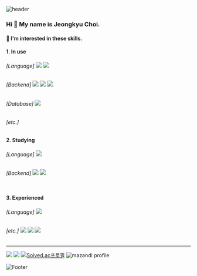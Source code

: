 ![header](https://capsule-render.vercel.app/api?type=waving&color=gradient&customColorList=3&height=200&section=header&text=Jeongkyu's%20GitHub&fontSize=50&animation=twinkling&fontAlign=68&fontAlignY=36)

### Hi 👋 My name is Jeongkyu Choi.

#### 🌱 I'm interested in these skills.</br>
#### 1. In use</br> 
###### [Language] <img src="https://img.shields.io/badge/Javascript-yellow?style=plastic&logo=Javascript&logoColor=white"/> <img src="https://img.shields.io/badge/Python-3776AB?style=plastic&logo=Python&logoColor=white"/></br>
###### [Backend] <img src="https://img.shields.io/badge/Node.js-339933?style=plastic&logo=Node.js&logoColor=white"/> <img src="https://img.shields.io/badge/Express.js-000000?style=plastic&logo=Express&logoColor=white"/> <img src="https://img.shields.io/badge/Docker-2496ED?style=plastic&logo=Docker&logoColor=white"/></br> 
###### [Database] <img src="https://img.shields.io/badge/MySQL-4479A1?style=plastic&logo=MySQL&logoColor=white"/></br>
###### [etc.]  

#### 2. Studying</br>
###### [Language] <img src="https://img.shields.io/badge/TypeScript-3178C6?style=plastic&logo=TypeScript&logoColor=white"/></br> 
###### [Backend] <img src="https://img.shields.io/badge/Nest.js-E0234E?style=plastic&logo=NestJs&logoColor=white"/> <img src="https://img.shields.io/badge/NGINX-009639?style=plastic&logo=NGINX&logoColor=white"/></br></br>  

#### 3. Experienced</br>
###### [Language] <img src="https://img.shields.io/badge/PHP-777BB4?style=plastic&logo=PHP&logoColor=white"/></br>
###### [etc.] <img src="https://img.shields.io/badge/RaspberryPi-A22846?style=plastic&logo=RaspberryPi&logoColor=white"/> <img src="https://img.shields.io/badge/Arduino-00979D?style=plastic&logo=Arduino&logoColor=white"/> <img src="https://img.shields.io/badge/ESP32-E7352C?style=plastic&logo=espressif&logoColor=white"/>

- - -
<img src="https://github-readme-stats.vercel.app/api/top-langs/?username=ClairKyu&layout=donut&show_icons=true&theme=dracula&count_private=true&exclude_repo=Face-Transfer-Application"/> <img src="https://github-readme-stats.vercel.app/api?username=ClairKyu&show_icons=true&theme=radical"/>
[![Solved.ac프로필](http://mazassumnida.wtf/api/v2/generate_badge?boj=ClairKyu)](https://solved.ac/ClairKyu)
![mazandi profile](http://mazandi.herokuapp.com/api?handle=ClairKyu&theme=warm)

![Footer](https://capsule-render.vercel.app/api?type=waving&color=gradient&customColorList=3&height=200&section=footer)
